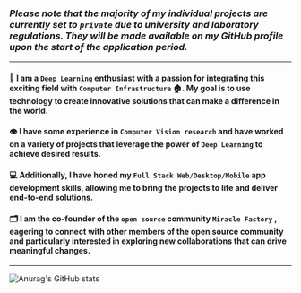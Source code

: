 
### *Please note that the majority of my individual projects are currently set to ```private``` due to university and laboratory regulations. They will be made available on my GitHub profile upon the start of the application period.*

<hr>

#### 🚀 I am a ```Deep Learning``` enthusiast with a passion for integrating this exciting field with ```Computer Infrastructure``` 🏠. My goal is to use technology to create innovative solutions that can make a difference in the world.

#### 👁️ I have some experience in ```Computer Vision research``` and have worked on a variety of projects that leverage the power of ```Deep Learning``` to achieve desired results.

#### 💻 Additionally, I have honed my ```Full Stack Web/Desktop/Mobile``` app development skills, allowing me to bring the projects to life and deliver end-to-end solutions.

#### 🗂️ I am the co-founder of the ```open source``` community ```Miracle Factory``` , eagering to connect with other members of the open source community and particularly interested in exploring new collaborations that can drive meaningful changes. 



<hr>

![Anurag's GitHub stats](https://github-readme-stats.vercel.app/api?username=zzh8241102&show_icons=true&theme=gruvbox)
<!---
zzh8241102/zzh8241102 is a ✨ special ✨ repository because its `README.md` (this file) appears on your GitHub profile.
You can click the Preview link to take a look at your changes.
--->
